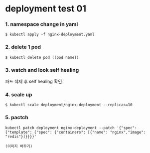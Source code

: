 # deployment test 01

### 1. namespace change in yaml
```
$ kubectl apply -f nginx-deployment.yaml

```
### 2. delete 1 pod 
```
$ kubectl delete pod ((pod name)) 

```
### 3. watch and look self healing 
파드 삭제 후 self healing 확인

### 4. scale up
```
$ kubectl scale deployment/nginx-deployment --replicas=10

```

### 5. pactch 
```
kubectl patch deployment nginx-deployment --patch '{"spec": {"template": {"spec": {"containers": [{"name": "nginx","image": "redis"}]}}}}'

(이미지 바꾸기)

```
